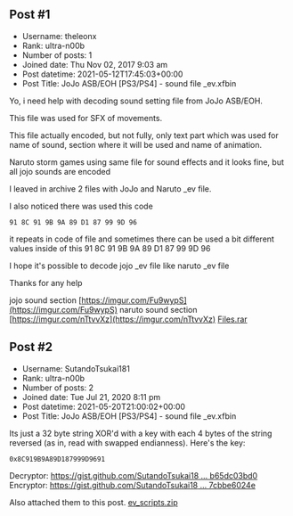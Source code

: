 ## Post #1
- Username: theleonx
- Rank: ultra-n00b
- Number of posts: 1
- Joined date: Thu Nov 02, 2017 9:03 am
- Post datetime: 2021-05-12T17:45:03+00:00
- Post Title: JoJo ASB/EOH [PS3/PS4] - sound file _ev.xfbin

Yo, i need help with decoding sound setting file from JoJo ASB/EOH.

This file was used for SFX of movements.

This file actually encoded, but not fully, only text part which was used for name of sound, section where it will be used and name of animation.

Naruto storm games using same file for sound effects and it looks fine, but all jojo sounds are encoded 

I leaved in archive 2 files with JoJo and Naruto _ev file.

I also noticed there was used this code 
```
91 8C 91 9B 9A 89 D1 87 99 9D 96
```

it repeats in code of file and sometimes there can be used a bit different values inside of this 91 8C 91 9B 9A 89 D1 87 99 9D 96 

I hope it's possible to decode jojo _ev file like naruto _ev file

Thanks for any help

jojo sound section [https://imgur.com/Fu9wypS](https://imgur.com/Fu9wypS)
naruto sound section [https://imgur.com/nTtvvXz](https://imgur.com/nTtvvXz)
[Files.rar](https://xentaxbackup.github.io/file/20111_Files.rar)
## Post #2
- Username: SutandoTsukai181
- Rank: ultra-n00b
- Number of posts: 2
- Joined date: Tue Jul 21, 2020 8:11 pm
- Post datetime: 2021-05-20T21:00:02+00:00
- Post Title: JoJo ASB/EOH [PS3/PS4] - sound file _ev.xfbin

Its just a 32 byte string XOR'd with a key with each 4 bytes of the string reversed (as in, read with swapped endianness).
Here's the key: 
```
0x8C919B9A89D187999D9691
```


Decryptor: [https://gist.github.com/SutandoTsukai18 ... b65dc03bd0](https://gist.github.com/SutandoTsukai181/b0edfb32687ea76cb7b21db65dc03bd0)
Encryptor: [https://gist.github.com/SutandoTsukai18 ... 7cbbe6024e](https://gist.github.com/SutandoTsukai181/ac6473f37ee0a3f49232497cbbe6024e)

Also attached them to this post.
[ev_scripts.zip](https://xentaxbackup.github.io/file/20174_ev_scripts.zip)
